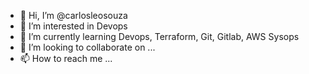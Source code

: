 - 👋 Hi, I’m @carlosleosouza
- 👀 I’m interested in Devops
- 🌱 I’m currently learning Devops, Terraform, Git, Gitlab, AWS Sysops
- 💞️ I’m looking to collaborate on ...
- 📫 How to reach me ...

<!---
carlosleosouza/carlosleosouza is a ✨ special ✨ repository because its `README.md` (this file) appears on your GitHub profile.
You can click the Preview link to take a look at your changes.
--->
